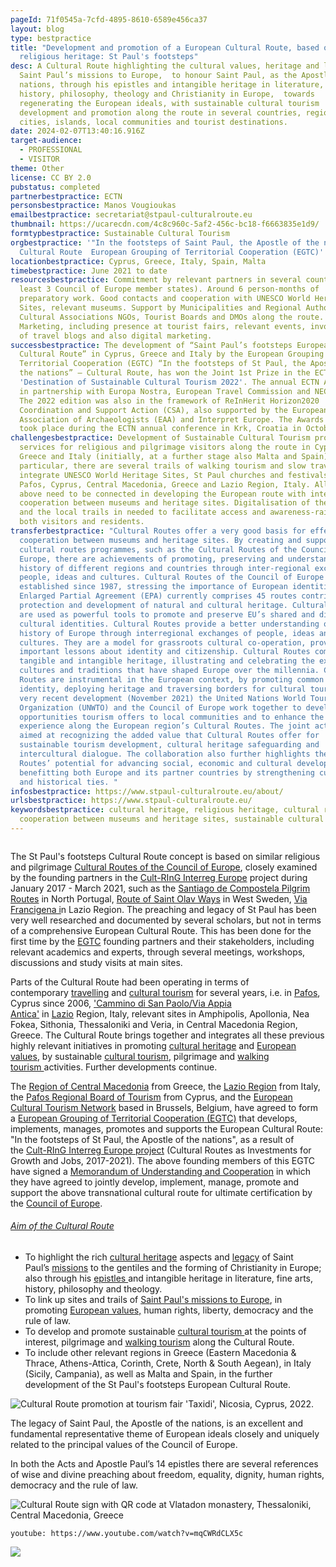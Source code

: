```yaml
---
pageId: 71f0545a-7cfd-4895-8610-6589e456ca37
layout: blog
type: bestpractice
title: "Development and promotion of a European Cultural Route, based on
  religious heritage: St Paul's footsteps"
desc: A Cultural Route highlighting the cultural values, heritage and legacy of
  Saint Paul’s missions to Europe,  to honour Saint Paul, as the Apostle of the
  nations, through his epistles and intangible heritage in literature, arts,
  history, philosophy, theology and Christianity in Europe,  towards
  regenerating the European ideals, with sustainable cultural tourism
  development and promotion along the route in several countries, regions,
  cities, islands, local communities and tourist destinations.
date: 2024-02-07T13:40:16.916Z
target-audience:
  - PROFESSIONAL
  - VISITOR
theme: Other
license: CC BY 2.0
pubstatus: completed
partnerbestpractice: ECTN
personsbestpractice: Manos Vougioukas
emailbestpractice: secretariat@stpaul-culturalroute.eu
thumbnail: https://ucarecdn.com/4c8c960c-5af2-456c-bc18-f6663835e1d9/
formtypbestpractice: Sustainable Cultural Tourism
orgbestpractice: '"In the footsteps of Saint Paul, the Apostle of the nations" -
  Cultural Route  European Grouping of Territorial Cooperation (EGTC)'
locationbestpractice: Cyprus, Greece, Italy, Spain, Malta
timebestpractice: June 2021 to date
resourcesbestpractice: Commitment by relevant partners in several countries (at
  least 3 Council of Europe member states). Around 6 person-months of
  preparatory work. Good contacts and cooperation with UNESCO World Heritage
  Sites, relevant museums. Support by Municipalities and Regional Authorities,
  Cultural Associations NGOs, Tourist Boards and DMOs along the route.
  Marketing, including presence at tourist fairs, relevant events, involvement
  of travel blogs and also digital marketing.
successbestpractice: The development of “Saint Paul’s footsteps European
  Cultural Route” in Cyprus, Greece and Italy by the European Grouping of
  Territorial Cooperation (EGTC) “In the footsteps of St Paul, the Apostle of
  the nations” – Cultural Route, has won the Joint 1st Prize in the ECTN Awards
  'Destination of Sustainable Cultural Tourism 2022'. The annual ECTN Awards are
  in partnership with Europa Nostra, European Travel Commission and NECSTouR.
  The 2022 edition was also in the framework of ReInHerit Horizon2020
  Coordination and Support Action (CSA), also supported by the European
  Association of Archaeologists (EAA) and Interpret Europe. The Awards ceremony
  took place during the ECTN annual conference in Krk, Croatia in October 2022.
challengesbestpractice: Development of Sustainable Cultural Tourism products and
  services for religious and pilgrimage visitors along the route in Cyprus,
  Greece and Italy (initially, at a further stage also Malta and Spain).  In
  particular, there are several trails of walking tourism and slow travel that
  integrate UNESCO World Heritage Sites, St Paul churches and festivals in
  Pafos, Cyprus, Central Macedonia, Greece and Lazio Region, Italy. All of the
  above need to be connected in developing the European route with interregional
  cooperation between museums and heritage sites. Digitalisation of the route
  and the local trails in needed to facilitate access and awareness-raising of
  both visitors and residents.
transferbestpractice: "Cultural Routes offer a very good basis for effective
  cooperation between museums and heritage sites. By creating and supporting
  cultural routes programmes, such as the Cultural Routes of the Council of
  Europe, there are achievements of promoting, preserving and understanding
  history of different regions and countries through inter-regional exchange of
  people, ideas and cultures. Cultural Routes of the Council of Europe have been
  established since 1987, stressing the importance of European identities. The
  Enlarged Partial Agreement (EPA) currently comprises 45 routes contributing to
  protection and development of natural and cultural heritage. Cultural Routes
  are used as powerful tools to promote and preserve EU’s shared and diverse
  cultural identities. Cultural Routes provide a better understanding of the
  history of Europe through interregional exchanges of people, ideas and
  cultures. They are a model for grassroots cultural co-operation, providing
  important lessons about identity and citizenship. Cultural Routes combine
  tangible and intangible heritage, illustrating and celebrating the exchanges,
  cultures and traditions that have shaped Europe over the millennia. Cultural
  Routes are instrumental in the European context, by promoting common European
  identity, deploying heritage and traversing borders for cultural tourism. In a
  very recent development (November 2021) the United Nations World Tourism
  Organization (UNWTO) and the Council of Europe work together to develop the
  opportunities tourism offers to local communities and to enhance the tourist
  experience along the European region’s Cultural Routes. The joint actions are
  aimed at recognizing the added value that Cultural Routes offer for
  sustainable tourism development, cultural heritage safeguarding and
  intercultural dialogue. The collaboration also further highlights the Cultural
  Routes’ potential for advancing social, economic and cultural development,
  benefitting both Europe and its partner countries by strengthening cultural
  and historical ties. "
infosbestpractice: https://www.stpaul-culturalroute.eu/about/
urlsbestpractice: https://www.stpaul-culturalroute.eu/
keywordsbestpractice: cultural heritage, religious heritage, cultural route,
  cooperation between museums and heritage sites, sustainable cultural tourism
---
```

![]()

The St Paul's footsteps Cultural Route concept is based on similar religious and pilgrimage [Cultural Routes of the Council of Europe](https://www.coe.int/en/web/cultural-routes), closely examined by the founding partners in the [Cult-RInG Interreg Europe](https://projects2014-2020.interregeurope.eu/cult-ring/) project during January 2017 - March 2021, such as the [Santiago de Compostela Pilgrim Routes](https://www.coe.int/en/web/cultural-routes/the-santiago-de-compostela-pilgrim-routes) in North Portugal, [Route of Saint Olav Ways](https://www.coe.int/en/web/cultural-routes/the-route-of-saint-olav-ways) in West Sweden, [Via Francigena i](https://www.coe.int/en/web/cultural-routes/the-via-francigena)n Lazio Region. The preaching and legacy of St Paul has been very well researched and documented by several scholars, but not in terms of a comprehensive European Cultural Route. This has been done for the first time by the [EGTC](https://www.stpaul-culturalroute.eu/home/egtc.html) founding partners and their stakeholders, including relevant academics and experts, through several meetings, workshops, discussions and study visits at main sites.

Parts of the Cultural Route had been operating in terms of contemporary [travelling](https://www.stpaul-culturalroute.eu/travelling/) and [cultural tourism](https://www.stpaul-culturalroute.eu/about/cultural-tourism.html) for several years, i.e. in [Pafos](https://www.stpaul-culturalroute.eu/travelling/cyprus/paphos-cyprus.html), Cyprus since 2006, ['Cammino di San Paolo](https://www.stpaul-culturalroute.eu/travelling/italy/lazio-rome.html)[/Via Appia Antica'](https://www.stpaul-culturalroute.eu/travelling/italy/via-appia.html) in [Lazio](https://www.stpaul-culturalroute.eu/travelling/italy/) Region, Italy, relevant sites in Amphipolis, Apollonia, Nea Fokea, Sithonia, Thessaloniki and Veria, in Central Macedonia Region, Greece. The Cultural Route brings together and integrates all these previous highly relevant initiatives in promoting [cultural heritage](https://www.stpaul-culturalroute.eu/about/heritage.html) and [European values](https://www.stpaul-culturalroute.eu/about/european-values.html), by sustainable [cultural tourism](https://www.stpaul-culturalroute.eu/about/cultural-tourism.html)[](https://www.stpaul-culturalroute.eu/about/cultural-tourism.html), pilgrimage and [walking tourism ](https://www.stpaul-culturalroute.eu/about/walking-tourism.html)activities. Further developments continue.

The [Region of Central Macedonia](https://www.pkm.gov.gr/) from Greece, the [Lazio Region](https://www.visitlazio.com/en/) from Italy, the [Pafos Regional Board of Tourism](http://visitpafos.org.cy/) from Cyprus, and the [European Cultural Tourism Network](http://culturaltourism-network.eu/) based in Brussels, Belgium, have agreed to form a [European Grouping of Territorial Cooperation (EGTC)](https://ec.europa.eu/regional_policy/en/policy/cooperation/european-territorial/egtc/) that develops, implements, manages, promotes and supports the European Cultural Route: "In the footsteps of St Paul, the Apostle of the nations", as a result of the [Cult-RInG Interreg Europe project](http://interregeurope.eu/cult-ring) (Cultural Routes as Investments for Growth and Jobs, 2017-2021). The above founding members of this EGTC have signed a [Memorandum of Understanding and Cooperation](https://www.stpaul-culturalroute.eu/onewebmedia/MoU%20signed.pdf) in which they have agreed to jointly develop, implement, manage, promote and support the above transnational cultural route for ultimate certification by the [Council of Europe](https://www.coe.int/en/web/cultural-routes).

###### [Aim of the Cultural Route](https://www.stpaul-culturalroute.eu/about/#E1FBB210-B30B-4836-AECE-0E9FAD765FF3)

* To highlight the rich [cultural heritage](https://www.stpaul-culturalroute.eu/about/heritage.html) aspects and [legacy](https://www.stpaul-culturalroute.eu/legacy/) of Saint Paul’s [missions](https://www.stpaul-culturalroute.eu/journeys/) to the gentiles and the forming of Christianity in Europe; also through his [epistles ](https://www.stpaul-culturalroute.eu/legacy/epistles.html)and intangible heritage in literature, fine arts, history, philosophy and theology.
* To link up sites and trails of [Saint Paul's missions to Europe](https://www.stpaul-culturalroute.eu/journeys/), in promoting [European values,](https://www.stpaul-culturalroute.eu/about/european-values.html) human rights, liberty, democracy and the rule of law.
* To develop and promote sustainable [cultural tourism ](https://www.stpaul-culturalroute.eu/about/cultural-tourism.html)at the points of interest, pilgrimage and [walking tourism](https://www.stpaul-culturalroute.eu/about/walking-tourism.html) along the Cultural Route.
* To include other relevant regions in Greece (Eastern Macedonia & Thrace, Athens-Attica, Corinth, Crete, North & South Aegean), in Italy (Sicily, Campania), as well as Malta and Spain, in the further development of the St Paul's footsteps European Cultural Route.

![](https://ucarecdn.com/6b87c508-dfe3-4689-bbb6-52653e74bf6f/ "Cultural Route promotion at tourism fair 'Taxidi', Nicosia, Cyprus, 2022.")

The legacy of Saint Paul, the Apostle of the nations, is an excellent and fundamental representative theme of European ideals closely and uniquely related to the principal values of the Council of Europe.

In both the Acts and Apostle Paul’s 14 epistles there are several references of wise and divine preaching about freedom, equality, dignity, human rights, democracy and the rule of law.

![](https://ucarecdn.com/9c2fdc40-70bd-44c4-a7b7-69a32fa5bed1/ "Cultural Route sign with QR code at Vlatadon monastery, Thessaloniki, Central Macedonia, Greece")

`youtube: https://www.youtube.com/watch?v=mqCWRdCLX5c`

![](https://ucarecdn.com/bdaa1bf7-f3ae-4db8-b608-068c1e5103a6/)